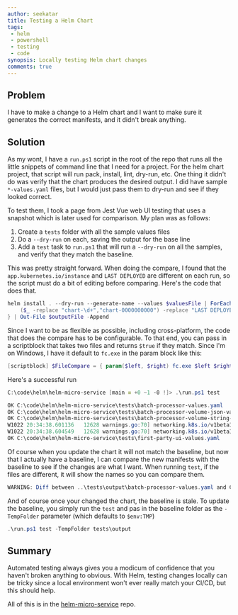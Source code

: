 ```yaml
---
author: seekatar
title: Testing a Helm Chart
tags:
 - helm
 - powershell
 - testing
 - code
synopsis: Locally testing Helm chart changes
comments: true
---
```


## Problem

I have to make a change to a Helm chart and I want to make sure it generates the correct manifests, and it didn't break anything.

## Solution

As my wont, I have a `run.ps1` script in the root of the repo that runs all the little snippets of command line that I need for a project. For the helm chart project, that script will run pack, install, lint, dry-run, etc. One thing it didn't do was verify that the chart produces the desired output. I did have sample `*-values.yaml` files, but I would just pass them to dry-run and see if they looked correct.

To test them, I took a page from Jest Vue web UI testing that uses a snapshot which is later used for comparison. My plan was as follows:

1. Create a `tests` folder with all the sample values files
1. Do a `--dry-run` on each, saving the output for the base line
1. Add a `test` task to `run.ps1` that will run a `--dry-run` on all the samples, and verify that they match the baseline.

This was pretty straight forward. When doing the compare, I found that the `app.kubernetes.io/instance` and `LAST DEPLOYED` are different on each run, so the script must do a bit of editing before comparing. Here's the code that does that.

```PowerShell
helm install . --dry-run --generate-name --values $valuesFile | ForEach-Object {
    ($_ -replace "chart-\d+","chart-0000000000") -replace "LAST DEPLOYED: .*","LAST DEPLOYED: NEVER"
} | Out-File $outputFile -Append

```

Since I want to be as flexible as possible, including cross-platform, the code that does the compare has to be configurable. To that end, you can pass in a scriptblock that takes two files and returns `$true` if they match. Since I'm on Windows, I have it default to `fc.exe` in the param block like this:

```PowerShell
[scriptblock] $FileCompare = { param($left, $right) fc.exe $left $right > $null; return $LASTEXITCODE -eq 0 },
```

Here's a successful run

```PowerShell
C:\code\helm\helm-micro-service [main ≡ +0 ~1 -0 !]> .\run.ps1 test

OK C:\code\helm\helm-micro-service\tests\batch-processor-values.yaml
OK C:\code\helm\helm-micro-service\tests\batch-processor-volume-json-values.yaml
OK C:\code\helm\helm-micro-service\tests\batch-processor-volume-string-values.yaml
W1022 20:34:38.601136   12628 warnings.go:70] networking.k8s.io/v1beta1 Ingress is deprecated in v1.19+, unavailable in v1.22+; use networking.k8s.io/v1 Ingress
W1022 20:34:38.604549   12628 warnings.go:70] networking.k8s.io/v1beta1 Ingress is deprecated in v1.19+, unavailable in v1.22+; use networking.k8s.io/v1 Ingress
OK C:\code\helm\helm-micro-service\tests\first-party-ui-values.yaml
```

Of course when you update the chart it will not match the baseline, but now that I actually have a baseline, I can compare the new manifests with the baseline to see if the changes are what I want. When running `test`, if the files are different, it will show the names so you can compare them.

```PowerShell
WARNING: Diff between ..\tests\output\batch-processor-values.yaml and C:\Users\User\AppData\Local\Temp\batch-processor-values.yaml
```

And of course once your changed the chart, the baseline is stale. To update the baseline, you simply run the `test` and pas in the baseline folder as the `-TempFolder` parameter (which defaults to `$env:TMP`)

```PowerShell
.\run.ps1 test -TempFolder tests\output
```

## Summary

Automated testing always gives you a modicum of confidence that you haven't broken anything to obvious. With Helm, testing changes locally can be tricky since a local environment won't ever really match your CI/CD, but this should help.

All of this is in the [helm-micro-service](https://github.com/Seekatar/helm-micro-service) repo.
